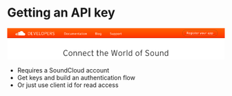 # Getting an API key

![SoundCloud](/vendor/images/register-your-app.png)

- Requires a SoundCloud account
- Get keys and build an authentication flow
- Or just use client id for read access

<div class="sc_logo"></div>
